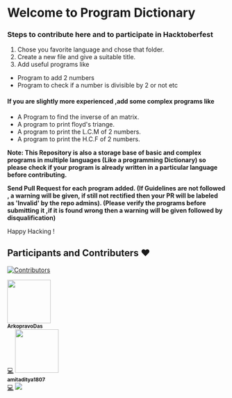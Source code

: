 # Welcome to Program Dictionary

### Steps to contribute here and to participate in Hacktoberfest

1) Chose you favorite language and chose that folder.
2) Create a new file and give a suitable title.
3) Add useful programs like

* Program to add 2 numbers
* Program to check if a number is divisible by 2 or not etc
#### If you are slightly more experienced ,add some complex programs like
* A Program to find the inverse of an matrix.
* A program to print floyd's triange.
* A program to print the L.C.M of 2 numbers.
* A program to print the H.C.F of 2 numbers.

**Note: This Repository is also a storage base of basic and complex programs in multiple languages (Like a programming Dictionary) so please check if your program is already written in a particular language before contributing.**

**Send Pull Request for each program added.
(If Guidelines are not followed , a warning will be given, if still not rectified then your PR will be labeled as 'Invalid' by the repo admins). (Please verify the programs before submitting it ,if it is found wrong then a warning will be given followed by disqualification)**

Happy Hacking !

## Participants and Contributers :heart: 
[![Contributors](https://img.shields.io/badge/All_Contributors-8-orange.svg?style=flat-square)](https://github.com/iAbhishekBasu/Program_Dictionary/graphs/contributors)

<td align="center"><a href="https://github.com/ArkopravoDas"><img src="https://avatars0.githubusercontent.com/u/62611125?v=4" width="100px;" alt=""/><br /><sub><b>ArkopravoDas</b></sub></a><br /><a href="https://github.com/iAbhishekBasu/Program_Dictionary/commits?author=ArkopravoDas" title="Code">💻</a></td>

<td align="center"><a href="https://github.com/amitaditya1807"><img src="https://avatars2.githubusercontent.com/u/56603497?s=400&v=4" width="100px;" alt=""/><br /><sub><b>amitaditya1807</b></sub></a><br /><a href="https://github.com/iAbhishekBasu/Program_Dictionary/commits?author=amitaditya1807" title="Code">💻</a></td>

<a href="https://github.com/iAbhishekBasu/Program_Dictionary/graphs/contributors">
  <img src="https://contributors-img.web.app/image?repo=iAbhishekBasu/Program_Dictionary" />
</a>


